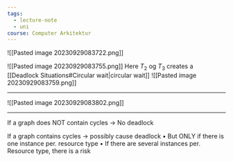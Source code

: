 ```yaml
---
tags:
  - lecture-note
  - uni
course: Computer Arkitektur
---
```

![[Pasted image 20230929083722.png]]

![[Pasted image 20230929083755.png]]
Here $T_{2}$ og $T_{3}$ creates a [[Deadlock Situations#Circular wait|circular wait]]
![[Pasted image 20230929083759.png]]

***

![[Pasted image 20230929083802.png]]
***

If a graph does NOT contain cycles → No deadlock

If a graph contains cycles → possibly cause deadlock
• But ONLY if there is one instance per. resource type
• If there are several instances per. Resource type, there is a risk